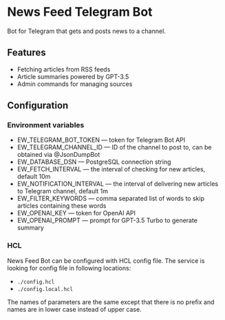 # News Feed Telegram Bot
Bot for Telegram that gets and posts news to a channel.
## Features
- Fetching articles from RSS feeds
- Article summaries powered by GPT-3.5
- Admin commands for managing sources
## Configuration
### Environment variables
- EW_TELEGRAM_BOT_TOKEN — token for Telegram Bot API
- EW_TELEGRAM_CHANNEL_ID — ID of the channel to post to, can be obtained via @JsonDumpBot
- EW_DATABASE_DSN — PostgreSQL connection string
- EW_FETCH_INTERVAL — the interval of checking for new articles, default 10m
- EW_NOTIFICATION_INTERVAL — the interval of delivering new articles to Telegram channel, default 1m
- EW_FILTER_KEYWORDS — comma separated list of words to skip articles containing these words
- EW_OPENAI_KEY — token for OpenAI API
- EW_OPENAI_PROMPT — prompt for GPT-3.5 Turbo to generate summary
### HCL
News Feed Bot can be configured with HCL config file. The service is looking for config file in following locations:
- ``./config.hcl``
- ``./config.local.hcl``

The names of parameters are the same except that there is no prefix and names are in lower case instead of upper case.